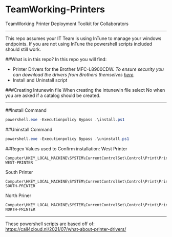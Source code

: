 # TeamWorking-Printers
TeamWorking Printer Deployment Toolkit for Collaborators

---

This repo assumes your IT Team is using InTune to manage your windows endpoints.
If you are not using InTune the powershell scripts included should still work.

##What is in this repo?
In this repo you will find:
* Printer Drivers for the Brother MFC-L8900CDW.
_To ensure security you can download the drivers from Brothers themselves [here](https://support.brother.com/g/b/downloadend.aspx?c=us&lang=en&prod=mfcl8900cdw_all&os=10068&dlid=dlf103195_000&flang=4&type3=407)._
* Install and Uninstall script

###Creating Intunewin file
When creating the intunewin file select No when you are asked if a catalog should be created.

---

##Install Command
```powershell
powershell.exe -Executionpolicy Bypass .\install.ps1
```
##Uninstall Command
```powershell
powershell.exe -Executionpolicy Bypass .\uninstall.ps1
```

##Regex Values used to Confirm installation:
West Printer
```
Computer\HKEY_LOCAL_MACHINE\SYSTEM\CurrentControlSet\Control\Print\Printers\TW-WEST-PRINTER
```
South Printer
```
Computer\HKEY_LOCAL_MACHINE\SYSTEM\CurrentControlSet\Control\Print\Printers\TW-SOUTH-PRINTER
```
North Priner
```
Computer\HKEY_LOCAL_MACHINE\SYSTEM\CurrentControlSet\Control\Print\Printers\TW-NORTH-PRINTER
```

---

These powershell scripts are based off of: 
https://call4cloud.nl/2021/07/what-about-printer-drivers/